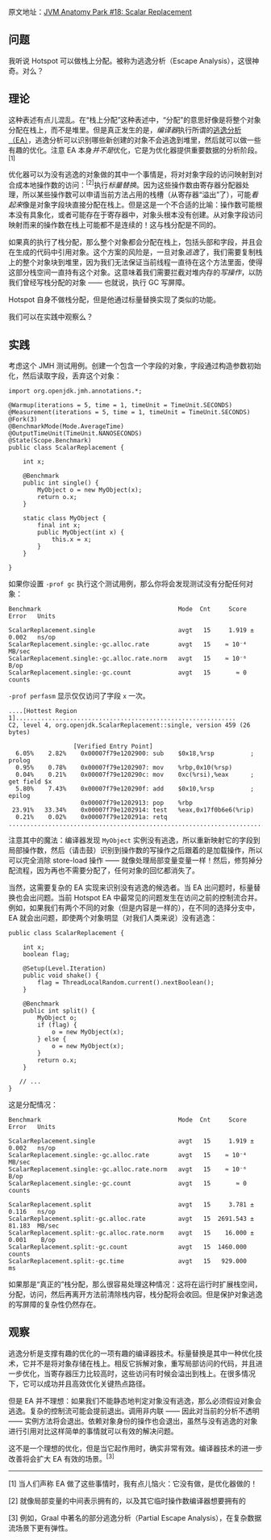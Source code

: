 原文地址：[JVM Anatomy Park #18: Scalar Replacement](https://shipilev.net/jvm-anatomy-park/18-scalar-replacement/)

## 问题

我听说 Hotspot 可以做栈上分配。被称为逃逸分析（Escape Analysis），这很神奇。对么？

## 理论

这种表述有点儿混乱。在“栈上分配”这种表述中，“分配”的意思好像是将整个对象分配在栈上，而不是堆里。但是真正发生的是，*编译器*执行所谓的[逃逸分析（EA）](https://en.wikipedia.org/wiki/Escape_analysis)，逃逸分析可以识别哪些新创建的对象不会逃逸到堆里，然后就可以做一些有趣的优化。注意 EA 本身*并不是*优化，它是为优化器提供重要数据的分析阶段。<sup>[1]</sup>

优化器可以为没有逃逸的对象做的其中一个事情是，将对对象字段的访问映射到对合成本地操作数的访问：<sup>[2]</sup>执行*标量替换*。因为这些操作数由寄存器分配器处理，所以某些操作数可以申请当前方法占用的栈槽（从寄存器“溢出”了），可能*看起来*像是对象字段块直接分配在栈上。但是这是一个不合适的比喻：操作数可能根本没有具象化，或者可能存在于寄存器中，对象头根本没有创建。从对象字段访问映射而来的操作数在栈上可能都不是连续的！这与栈分配是不同的。

如果真的执行了栈分配，那么整个对象都会分配在栈上，包括头部和字段，并且会在生成的代码中引用对象。这个方案的风险是，一旦对象*逃逸*了，我们需要复制栈上的整个对象块到堆里，因为我们无法保证当前线程一直待在这个方法里面，使得这部分栈空间一直持有这个对象。这意味着我们需要拦截对堆内存的*写操作*，以防我们曾经写栈分配的对象 —— 也就说，执行 GC 写屏障。

Hotspot 自身不做栈分配，但是他通过标量替换实现了类似的功能。

我们可以在实践中观察么？

## 实践

考虑这个 JMH 测试用例。创建一个包含一个字段的对象，字段通过构造参数初始化，然后读取字段，丢弃这个对象：

```
import org.openjdk.jmh.annotations.*;

@Warmup(iterations = 5, time = 1, timeUnit = TimeUnit.SECONDS)
@Measurement(iterations = 5, time = 1, timeUnit = TimeUnit.SECONDS)
@Fork(3)
@BenchmarkMode(Mode.AverageTime)
@OutputTimeUnit(TimeUnit.NANOSECONDS)
@State(Scope.Benchmark)
public class ScalarReplacement {

    int x;

    @Benchmark
    public int single() {
        MyObject o = new MyObject(x);
        return o.x;
    }

    static class MyObject {
        final int x;
        public MyObject(int x) {
            this.x = x;
        }
    }

}
```

如果你设置 `-prof gc` 执行这个测试用例，那么你将会发现测试没有分配任何对象：

```
Benchmark                                      Mode  Cnt     Score    Error   Units

ScalarReplacement.single                       avgt   15     1.919 ±  0.002   ns/op
ScalarReplacement.single:·gc.alloc.rate        avgt   15    ≈ 10⁻⁴           MB/sec
ScalarReplacement.single:·gc.alloc.rate.norm   avgt   15    ≈ 10⁻⁶             B/op
ScalarReplacement.single:·gc.count             avgt   15       ≈ 0           counts
```

`-prof perfasm` 显示仅仅访问了字段 `x` 一次。

```
....[Hottest Region 1].............................................................
C2, level 4, org.openjdk.ScalarReplacement::single, version 459 (26 bytes)

                  [Verified Entry Point]
  6.05%    2.82%    0x00007f79e1202900: sub    $0x18,%rsp          ; prolog
  0.95%    0.78%    0x00007f79e1202907: mov    %rbp,0x10(%rsp)
  0.04%    0.21%    0x00007f79e120290c: mov    0xc(%rsi),%eax      ; get field $x
  5.80%    7.43%    0x00007f79e120290f: add    $0x10,%rsp          ; epilog
                    0x00007f79e1202913: pop    %rbp
 23.91%   33.34%    0x00007f79e1202914: test   %eax,0x17f0b6e6(%rip)
  0.21%    0.02%    0x00007f79e120291a: retq
...................................................................................
```

注意其中的魔法：编译器发现 `MyObject` 实例没有逃逸，所以重新映射它的字段到局部操作数，然后（请击鼓）识别到操作数的写操作之后跟着的是加载操作，所以可以完全消除 store-load 操作 —— 就像处理局部变量变量一样！然后，修剪掉分配流程，因为再也不需要分配了，任何对象的回忆都消失了。

当然，这需要复杂的 EA 实现来识别没有逃逸的候选者。当 EA 出问题时，标量替换也会出问题。当前 Hotspot EA 中最常见的问题发生在访问之前的控制流合并。例如，如果我们有两个不同的对象（但是内容是一样的），在不同的选择分支中，EA 就会出问题，即使两个对象明显（对我们人类来说）没有逃逸：

```
public class ScalarReplacement {

    int x;
    boolean flag;

    @Setup(Level.Iteration)
    public void shake() {
        flag = ThreadLocalRandom.current().nextBoolean();
    }

    @Benchmark
    public int split() {
        MyObject o;
        if (flag) {
            o = new MyObject(x);
        } else {
            o = new MyObject(x);
        }
        return o.x;
    }

   // ...
}
```

这是分配情况：

```
Benchmark                                      Mode  Cnt     Score    Error   Units

ScalarReplacement.single                       avgt   15     1.919 ±  0.002   ns/op
ScalarReplacement.single:·gc.alloc.rate        avgt   15    ≈ 10⁻⁴           MB/sec
ScalarReplacement.single:·gc.alloc.rate.norm   avgt   15    ≈ 10⁻⁶             B/op
ScalarReplacement.single:·gc.count             avgt   15       ≈ 0           counts

ScalarReplacement.split                        avgt   15     3.781 ±  0.116   ns/op
ScalarReplacement.split:·gc.alloc.rate         avgt   15  2691.543 ± 81.183  MB/sec
ScalarReplacement.split:·gc.alloc.rate.norm    avgt   15    16.000 ±  0.001    B/op
ScalarReplacement.split:·gc.count              avgt   15  1460.000           counts
ScalarReplacement.split:·gc.time               avgt   15   929.000               ms
```

如果那是“真正的”栈分配，那么很容易处理这种情况：这将在运行时扩展栈空间，分配，访问，然后再离开方法前清除栈内容，栈分配将会收回。但是保护对象逃逸的写屏障的复杂性仍然存在。

## 观察

逃逸分析是支撑有趣的优化的一项有趣的编译器技术。标量替换是其中一种优化技术，它并不是将对象存储在栈上。相反它拆解对象，重写局部访问的代码，并且进一步优化，当寄存器压力比较高时，这些访问有时候会溢出到栈上。在很多情况下，它可以成功并且高效优化关键热点路径。

但是 EA 并不理想：如果我们不能静态地判定对象没有逃逸，那么必须假设对象会逃逸。复杂的控制流可能会提前退出。调用非内联 —— 因此对当前的分析不透明 —— 实例方法将会退出。依赖对象身份的操作也会退出，虽然与没有逃逸的对象进行引用对比这样简单的事情就可以有效的解决问题。

这不是一个理想的优化，但是当它起作用时，确实非常有效。编译器技术的进一步改善将会扩大 EA 有效的场景。<sup>[3]</sup>

* * *

[1] 当人们声称 EA 做了这些事情时，我有点儿恼火：它没有做，是优化器做的！

[2] 就像局部变量的中间表示拥有的，以及其它临时操作数编译器想要拥有的

[3] 例如，Graal 中著名的部分逃逸分析（Partial Escape Analysis），在复杂数据流场景下更有弹性。
